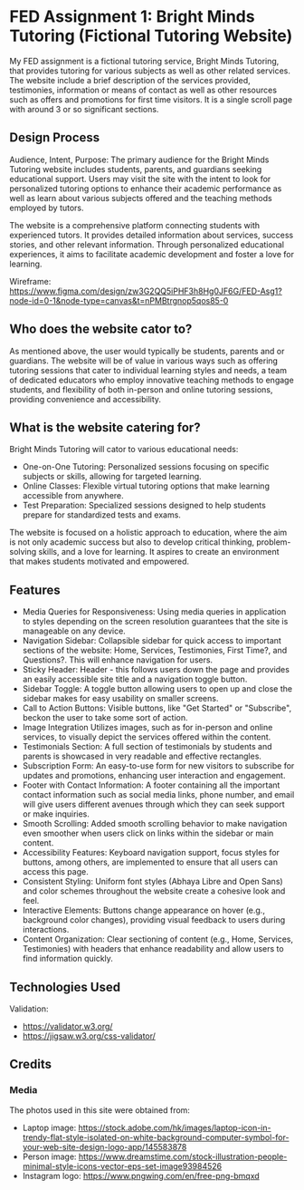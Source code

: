 # FED Assignment 1: Bright Minds Tutoring (Fictional Tutoring Website) 

My FED assignment is a fictional tutoring service, Bright Minds Tutoring, that provides tutoring for various subjects as well as other related services. The website include a brief description of the services provided, testimonies, information or means of contact as well as other resources such as offers and promotions for first time visitors. It is a single scroll page with around 3 or so significant sections.
 
## Design Process
 
Audience, Intent, Purpose:
The primary audience for the Bright Minds Tutoring website includes students, parents, and guardians seeking educational support. Users may visit the site with the intent to look for personalized tutoring options to enhance their academic performance as well as learn about various subjects offered and the teaching methods employed by tutors.

The website is a comprehensive platform connecting students with experienced tutors. It provides detailed information about services, success stories, and other relevant information. Through personalized educational experiences, it aims to facilitate academic development and foster a love for learning.

Wireframe:
https://www.figma.com/design/zw3G2QQ5iPHF3h8Hg0JF6G/FED-Asg1?node-id=0-1&node-type=canvas&t=nPMBtrgnop5qos85-0

## Who does the website cator to?

As mentioned above, the user would typically be students, parents and or guardians. The website will be of value in various ways such as offering tutoring sessions that cater to individual learning styles and needs, a team of dedicated educators who employ innovative teaching methods to engage students, and flexibility of both in-person and online tutoring sessions, providing convenience and accessibility.

## What is the website catering for?

Bright Minds Tutoring will cator to various educational needs:
- One-on-One Tutoring: Personalized sessions focusing on specific subjects or skills, allowing for targeted learning.
- Online Classes: Flexible virtual tutoring options that make learning accessible from anywhere.
- Test Preparation: Specialized sessions designed to help students prepare for standardized tests and exams.

The website is focused on a holistic approach to education, where the aim is not only academic success but also to develop critical thinking, problem-solving skills, and a love for learning. It aspires to create an environment that makes students motivated and empowered.

## Features

- Media Queries for Responsiveness:
    Using media queries in application to styles depending on the screen resolution guarantees that the site is manageable on any device.
- Navigation Sidebar:
    Collapsible sidebar for quick access to important sections of the website: Home, Services, Testimonies, First Time?, and Questions?. This will enhance navigation for users.
- Sticky Header:
    Header - this follows users down the page and provides an easily accessible site title and a navigation toggle button.
- Sidebar Toggle:
    A toggle button allowing users to open up and close the sidebar makes for easy usability on smaller screens.
- Call to Action Buttons:
    Visible buttons, like "Get Started" or "Subscribe", beckon the user to take some sort of action.
- Image Integration
    Utilizes images, such as for in-person and online services, to visually depict the services offered within the content.
- Testimonials Section:
    A full section of testimonials by students and parents is showcased in very readable and effective rectangles.
- Subscription Form:
    An easy-to-use form for new visitors to subscribe for updates and promotions, enhancing user interaction and engagement.
- Footer with Contact Information:
    A footer containing all the important contact information such as social media links, phone number, and email will give users different avenues through which they can seek support or make inquiries.
- Smooth Scrolling:
    Added smooth scrolling behavior to make navigation even smoother when users click on links within the sidebar or main content.
- Accessibility Features:
    Keyboard navigation support, focus styles for buttons, among others, are implemented to ensure that all users can access this page.
- Consistent Styling:
    Uniform font styles (Abhaya Libre and Open Sans) and color schemes throughout the website create a cohesive look and feel.
- Interactive Elements:
    Buttons change appearance on hover (e.g., background color changes), providing visual feedback to users during interactions.
- Content Organization:
    Clear sectioning of content (e.g., Home, Services, Testimonies) with headers that enhance readability and allow users to find information quickly.

## Technologies Used

Validation:
- https://validator.w3.org/
- https://jigsaw.w3.org/css-validator/

## Credits

### Media
The photos used in this site were obtained from:
- Laptop image: https://stock.adobe.com/hk/images/laptop-icon-in-trendy-flat-style-isolated-on-white-background-computer-symbol-for-your-web-site-design-logo-app/145583878
- Person image: https://www.dreamstime.com/stock-illustration-people-minimal-style-icons-vector-eps-set-image93984526
- Instagram logo: https://www.pngwing.com/en/free-png-bmqxd